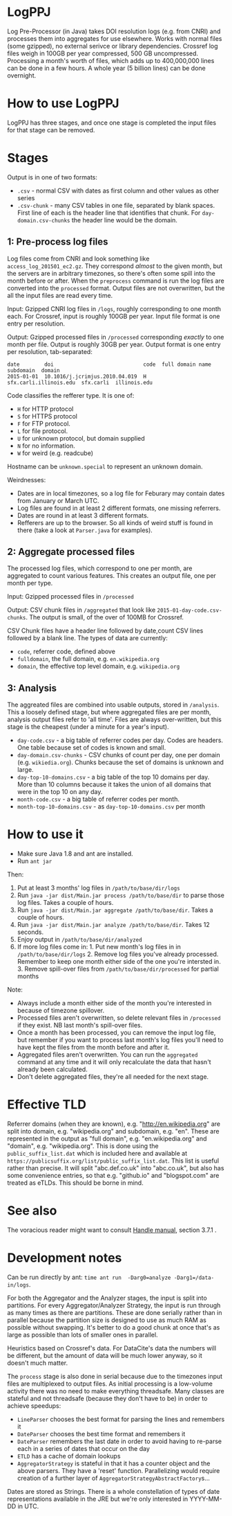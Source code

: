# LogPPJ

Log Pre-Processor (in Java) takes DOI resolution logs (e.g. from CNRI) and processes them into aggregates for use elsewhere. Works with normal files (some gzipped), no external serivce or library dependencies. Crossref log files weigh in 100GB per year compressed, 500 GB uncompressed. Processing a month's worth of files, which adds up to 400,000,000 lines can be done in a few hours. A whole year (5 billion lines) can be done overnight.

# How to use LogPPJ

LogPPJ has three stages, and once one stage is completed the input files for that stage can be removed. 

# Stages

Output is in one of two formats:

 - `.csv` - normal CSV with dates as first column and other values as other series
 - `.csv-chunk` - many CSV tables in one file, separated by blank spaces. First line of each is the header line that identifies that chunk. For `day-domain.csv-chunks` the header line would be the domain.

## 1: Pre-process log files

Log files come from CNRI and look something like `access_log_201501_ec2.gz`. They correspond *almost* to the given month, but the servers are in arbitrary timezones, so there's often some spill into the month before or after. When the `preprocess` command is run the log files are converted into the `processed` format. Output files are not overwritten, but the all the input files are read every time.

Input: Gzipped CNRI log files in `/logs`, roughly corresponding to one month each. For Crossref, input is roughly 100GB per year. Input file format is one entry per resolution.

Output: Gzipped processed files in `/processed` corresponding *exactly* to one month per file. Output is roughly 30GB per year. Output format is one entry per resolution, tab-separated:

    date        doi                             code  full domain name        subdomain  domain
    2015-01-01  10.1016/j.jcrimjus.2010.04.019  H     sfx.carli.illinois.edu  sfx.carli  illinois.edu

Code classifies the refferer type. It is one of:

 -  `H` for HTTP protocol
 -  `S` for HTTPS protocol
 -  `F` for FTP protocol.
 -  `L` for file protocol.
 -  `U` for unknown protocol, but domain supplied
 -  `N` for no information.
 -  `W` for weird (e.g. readcube)

Hostname can be `unknown.special` to represent an unknown domain.

Weirdnesses: 

 - Dates are in local timezones, so a log file for Feburary may contain dates from January or March UTC. 
 - Log files are found in at least 2 different formats, one missing referrers.
 - Dates are round in at least 3 different formats.
 - Refferers are up to the browser. So all kinds of weird stuff is found in there (take a look at `Parser.java` for examples).

## 2: Aggregate processed files

The processed log files, which correspond to one per month, are aggregated to count various features. This creates an output file, one per month per type.

Input: Gzipped processed files in `/processed`

Output: CSV chunk files in `/aggregated` that look like `2015-01-day-code.csv-chunks`. The output is small, of the over of 100MB for Crossref. 

CSV Chunk files have a header line followed by date,count CSV lines followed by a blank line. The types of data are currently:

 - `code`, referrer code, defined above
 - `fulldomain`, the full domain, e.g. `en.wikipedia.org`
 - `domain`, the effective top level domain, e.g. `wikipedia.org`

## 3: Analysis

The aggreated files are combined into usable outputs, stored in `/analysis`. This a loosely defined stage, but where aggregated files are per month, analysis output files refer to 'all time'. Files are always over-written, but this stage is the cheapest (under a minute for a year's input).

 - `day-code.csv` - a big table of referrer codes per day. Codes are headers. One table because set of codes is known and small.
 - `day-domain.csv-chunks` - CSV chunks of count per day, one per domain (e.g. `wikiedia.org`). Chunks because the set of domains is unknown and large.
 - `day-top-10-domains.csv` - a big table of the top 10 domains per day. More than 10 columns because it takes the union of all domains that were in the top 10 on any day.
 - `month-code.csv` - a big table of referrer codes per month.
 - `month-top-10-domains.csv` - as `day-top-10-domains.csv` per month
 
# How to use it

 - Make sure Java 1.8 and ant are installed.
 - Run `ant jar`

Then:

  1. Put at least 3 months' log files in `/path/to/base/dir/logs`
  2. Run `java -jar dist/Main.jar process /path/to/base/dir` to parse those log files. Takes a couple of hours.
  3. Run `java -jar dist/Main.jar aggregate /path/to/base/dir`. Takes a couple of hours.
  4. Run `java -jar dist/Main.jar analyze /path/to/base/dir`. Takes 12 seconds.
  5. Enjoy output in `/path/to/base/dir/analyzed`
  6. If more log files come in:
    1. Put new month's log files in in `/path/to/base/dir/logs`
    2. Remove log files you've already processed. Remember to keep one month either side of the one you're intersted in.
    3. Remove spill-over files from `/path/to/base/dir/processed` for partial months

Note: 

 - Always include a month either side of the month you're interested in because of timezone spillover.
 - Processed files aren't overwritten, so delete relevant files in `/processed` if they exist. NB last month's spill-over files.
 - Once a month has been processed, you can remove the input log file, but remember if you want to process last month's log files you'll need to have kept the files from the month before and after it.
 - Aggregated files aren't overwritten. You can run the `aggregated` command at any time and it will only recalculate the data that hasn't already been calculated.
 - Don't delete aggregated files, they're all needed for the next stage.

# Effective TLD

Referrer domains (when they are known), e.g. "http://en.wikipedia.org" are split into domain, e.g. "wikipedia.org" and subdomain, e.g. "en". These are represented in the output as "full domain", e.g. "en.wikipedia.org" and "domain", e.g. "wikipedia.org". This is done using the `public_suffix_list.dat` which is included here and available at `https://publicsuffix.org/list/public_suffix_list.dat`. This list is useful rather than precise. It will split "abc.def.co.uk" into "abc.co.uk", but also has some convenience entries, so that e.g. "github.io" and "blogspot.com" are treated as eTLDs. This should be borne in mind.

# See also

The voracious reader might want to consult [Handle manual](http://www.handle.net/tech_manual/HN_Tech_Manual_8.pdf), section 3.7.1 . 


# Development notes

Can be run directly by ant: `time ant run  -Darg0=analyze -Darg1=/data-in/logs`.

For both the Aggregator and the Analyzer stages, the input is split into partitions. For every Aggregator/Analyzer Strategy, the input is run through as many times as there are partitions. These are done serially rather than in parallel because the partition size is designed to use as much RAM as possible without swapping. It's better to do a good chunk at once that's as large as possible than lots of smaller ones in parallel.

Heuristics based on Crossref's data. For DataCite's data the numbers will be different, but the amount of data will be much lower anyway, so it doesn't much matter.

The `process` stage is also done in serial because due to the timezones input files are multiplexed to output files. As initial processing is a low-volume activity there was no need to make everything threadsafe. Many classes are stateful and not threadsafe (because they don't have to be) in order to achieve speedups:

 - `LineParser` chooses the best format for parsing the lines and remembers it
 - `DateParser` chooses the best time format and remembers it
 - `DateParser` remembers the last date in order to avoid having to re-parse each in a series of dates that occur on the day
 - `ETLD` has a cache of domain lookups
 - `AggregatorStrategy` is stateful in that it has a counter object and the above parsers. They have a 'reset' function. Parallelizing would require creation of a further layer of `AggregatorStrategyAbstractFactory`s...

 Dates are stored as Strings. There is a whole constellation of types of date representations available in the JRE but we're only interested in YYYY-MM-DD in UTC.

 